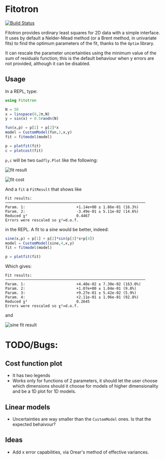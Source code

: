 # Fitotron

[![Build Status](https://travis-ci.org/RedPointyJackson/Fitotron.jl.svg?branch=master)](https://travis-ci.org/RedPointyJackson/Fitotron.jl)

Fitotron provides ordinary least squares for 2D data with a simple
interface. It uses by default a Nelder-Mead method (or a Brent method,
in univariate fits) to find the optimum parameters of the fit, thanks
to the `Optim` library.

It can rescale the parameter uncertainties using the minimum value of
the sum of residuals function; this is the default behaviour when y
errors are not provided, although it can be disabled.

## Usage
In a REPL, type:

```julia
using Fitotron

N = 50
x = linspace(0,2π,N)
y = sin(x) + 0.5randn(N)

fun(x,p) = p[1] + p[2]*x
model = CustomModel(fun,2,x,y)
fit = fitmodel(model)

p = plotfit(fit)
c = plotcost(fit)
```

`p,c` will be two `Gadfly.Plot` like the following:

![fit result](https://github.com/RedPointyJackson/Fitotron.jl/blob/master/fitresult.png)

![fit cost](https://github.com/RedPointyJackson/Fitotron.jl/blob/master/fitcost.png)

And a `fit` a `FitResult` that shows like
```
Fit results:
───────────────────────────────────────────────────────────────
Param. 1:                       +1.14e+00 ± 1.86e-01 (16.3%)
Param. 2:                       -3.49e-01 ± 5.11e-02 (14.6%)
Reduced χ²                      0.4467
Errors were rescaled so χ²=d.o.f.
```
in the REPL. A fit to a sine would be better, indeed:

```julia
sine(x,p) = p[1] + p[2]*sin(p[3]*x+p[4])
model = CustomModel(sine,4,x,y)
fit = fitmodel(model)

p = plotfit(fit)
```

Which gives:
```
Fit results:
───────────────────────────────────────────────────────────────
Param. 1:                       +4.48e-02 ± 7.30e-02 (163.0%)
Param. 2:                       +1.07e+00 ± 1.04e-01 (9.8%)
Param. 3:                       +9.27e-01 ± 5.42e-02 (5.9%)
Param. 4:                       +2.11e-01 ± 1.96e-01 (92.8%)
Reduced χ²                      0.2645
Errors were rescaled so χ²=d.o.f.
```
and

![sine fit result](https://github.com/RedPointyJackson/Fitotron.jl/blob/master/fitresult_sine.png)

# TODO/Bugs:
## Cost function plot
- It has two legends
- Works only for functions of 2 parameters, it
  should let the user choose which dimensions should it choose for
  models of higher dimensionality and be a 1D plot for 1D models.
## Linear models
- Uncertainties are way smaller than the `CustomModel` ones. Is that
  the expected behaivour?
## Ideas
- Add x error capabilities, via Orear's method of effective variances.
